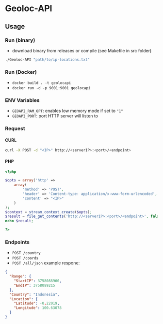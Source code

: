 # Geoloc-API

## Usage

### Run (binary)

- download binary from releases or compile (see Makefile in src folder)
```bash
./Geoloc-API "path/to/ip-locations.txt"
```

### Run (Docker)

- `docker build . -t geolocapi`
- `docker run -d -p 9001:9001 geolocapi`

### ENV Variables

- `GEOAPI_RAM_OPT`: enables low memory mode if set to `"1"`
- `GEOAPI_PORT`: port HTTP server will listen to

### Request
#### CURL
```bash
curl -X POST -d "<IP>" http://<serverIP>:<port>/<endpoint>
```

#### PHP
```php
<?php

$opts = array('http' =>
    array(
        'method' => 'POST',
        'header' => 'Content-type: application/x-www-form-urlencoded',
        'content' => "<IP>"
    )
);
$context = stream_context_create($opts);
$result = file_get_contents('http://<serverIP>:<port>/<endpoint>', false, $context);
echo $result;

?>
```

### Endpoints
- `POST /country`
- `POST /coords`
- `POST /all/json` example respone:
```json
{
  "Range": {
    "StartIP": 3758088960,
    "EndIP": 3758089215
  },
  "Country": "Indonesia",
  "Location": {
    "Latitude": -0.22019,
    "Longitude": 100.63078
  }
}
```